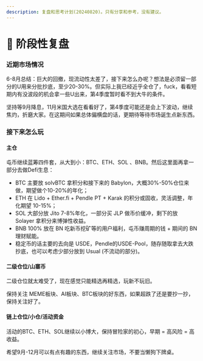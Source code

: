 ```yaml
---
description: 复盘和思考计划(20240820)。只有分享和参考，没有建议。
---
```


# 🤔 阶段性复盘

### 近期市场情况

6-8月总结：巨大的回撤，现流动性太差了，接下来怎么办呢？想法是必须留一部分的U用来分批抄底，至少20-30%。但实际上我已经近乎全仓了，fuck，看看短期内有没波段的机会拿一些U出来，第4季度暂时看不到大牛的条件。

坚持等9月降息，11月米国大选在看看好了，第4季度可能还是会上下波动，继续焦灼，折磨大家。在这期间如果总体偏横盘的话，更期待等待市场诞生点新东西。

### 接下来怎么玩

#### 主仓

屯币继续蓝筹四件套，从大到小：BTC、ETH、SOL 、BNB。然后这里面再拿一部分去做Defi生息：

* BTC 主要放 solvBTC 拿积分和接下来的 Babylon，大概30%-50%仓位来做，期望做个10-20%的年化；
* ETH 在 Lido + Ether.fi + Pendle PT + Karak 的积分或固收，灵活调整，年化期望 10-15%；
* SOL 大部分放 Jito 7-8%年化，一部分买 JLP 做币价缓冲，剩下的放 Solayer 拿积分来博弹性收益。
* BNB 100% 放在 BN 吃新币挖矿等的用户福利，屯币赚周期的钱 + 期间的 BN 理财赋能。
* 稳定币的话主要的去向是 USDE，Pendle的USDE-Pool，随存随取拿去大跌抄底，也可以考虑少部分放到 Usual (不流动的部分)。

#### 二级仓位/山寨币

二级仓位就太难受了，现在感觉只能精选再精选，玩新不玩旧。

保持关注 MEME板块、AI板块、BTC板块的好东西，如果超跌了还是要抄一抄，保持关注好了。

#### 链上仓位/小仓/活动资金

活动的BTC、ETH、SOL继续以小博大，保持冒险家的初心，早期 = 高风险 = 高收益。

希望9月-12月可以有点有趣的东西，继续关注市场，不要当懒狗下牌桌。



